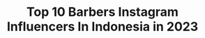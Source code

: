 ---
title: Top 10 Barbers Instagram Influencers In Indonesia in 2023
description: >-
  Find top barbers Instagram influencers in Indonesia in 2023. Most popular hashtags: #ladiesastreagrand #pitungers #hairdesign.
platform: Instagram
hits: 72
text_top: Analyze the most popular Instagram profiles on inBeat.
text_bottom: Our platform has 72 Instagram influencers like this in Indonesia for you to pitch.
profiles:
  - username: "planecm"
    fullname: >-
      Claudio Martella
    bio: >-
      🏅Hairstylist/Barber women&men 💈 Classic Cuts 📍🇨🇭Torgasse 5, 8001 Zürich 📩 Business/Booking: claudio.martella@hotmail.com ❤️ @eri.scara 📀2012
    location: "Indonesia"
    followers: 10875
    engagement: 954
    commentsToLikes: 0.020871
    id: ck5zy2fmy93qv0i140emqrutv
    verified: false
    hashtags: ""
  - username: "barberingindia"
    fullname: >-
      RAVI N. SHARMA
    bio: >-
      Artist #barberingindia PRSN @ravisharma_barber MY ❤ @barberingindia WORK @love_hair_india
    location: "Indonesia"
    followers: 103792
    engagement: 56
    commentsToLikes: 0.005949
    id: ckf5v81ncnm3a0j23yf1wub2w
    verified: false
    hashtags: ""
  - username: "chefnaem"
    fullname: >-
      Naem Ramli
    bio: >-
      JUARA HEROOVEN 2016 🏆 TV host | Traveller | 👨‍👩‍👧 naemlee@yahoo.com / DM 🍰 @daddys.oven_ 💇🏼 @barbersturf.gbk 👟 @gosyokshoespa
    location: "Indonesia"
    followers: 32789
    engagement: 252
    commentsToLikes: 0.040425
    id: ck9wdu1dhh9fr0j78jhcbexe4
    verified: false
    hashtags: "#blessed, #food, #foody, #chef"
  - username: "ramadan_ivo"
    fullname: >-
      Ramadhan Ivo sinaga #85
    bio: >-
      Papa alvino Barber 👉 @ajitbarbershop_official Cuci sepatu Medan & Binjai 👉@cantik_shoescare 🌏~Medan indonesia 🏁 85 Youtube 👇
    location: "Indonesia"
    followers: 27398
    engagement: 632
    commentsToLikes: 0.007072
    id: ck6u2iaqlrzqf0j71zgas8l34
    verified: false
    hashtags: "#kompashoki, #sport855, #ptnitratuahndkaro, #jhonopunk"
  - username: "tatangwibowo_"
    fullname: >-
      ᴛᴀᴛᴀɴɢ ᴡɪʙᴏᴡᴏ
    bio: >-
      🇮🇩 • Jakarta - Medan • Part of @sclatercut • 1st Barber Battle Indonesia 2019
    location: "Indonesia"
    followers: 13262
    engagement: 778
    commentsToLikes: 0.022154
    id: ck5zxvmq08qwh0i14dote6cj8
    verified: false
    hashtags: ""
  - username: "fadelaustyn"
    fullname: >-
      A U S T Y N
    bio: >-
      Part of @megahmie @barbershox @gallery.phone @delicatesociety_ • 💍 @wayanindahhh @kylo.radeya -
    location: "Indonesia"
    followers: 36986
    engagement: 321
    commentsToLikes: 0.014376
    id: ck5zis9y5ga5d0i14c7sp0p1n
    verified: false
    hashtags: "#rumahtaman, #vibezcollaboration, #jetskimakassar, #sporttourism"
  - username: "cindy_marenta"
    fullname: >-
      Cindy Marenta Real
    bio: >-
      Dream plan do 🏦business :@cne_barbershop_fashion ,@panoramaresidencesidoarjo ,@cafe_cnr
    location: "Indonesia"
    followers: 113129
    engagement: 135
    commentsToLikes: 0.021150
    id: ck5pzgnfm0w3t0i110o67jhb5
    verified: false
    hashtags: "#covid, #sobatambyarberduka, #sobatambyar, #sobatambyarindonesia"
  - username: "mafiaunggas.id"
    fullname: >-
      Mafia Unggas Indonesia
    bio: >-
      Don't Mess With Us share your beautiful moments Tag @mafiaunggas.id hastag #mafiaunggas please visit our store at:@mafia_unggas.co @sunride_barbershop
    location: "Indonesia"
    followers: 11915
    engagement: 541
    commentsToLikes: 0.002033
    id: ck8tb0nfgtva60j78sve32mbn
    verified: false
    hashtags: "#motornasionalindonesia, #astrea, #motorlawas, #c70asyik"
  - username: "hairnerdsstudio"
    fullname: >-
      Hairnerds Studio
    bio: >-
      Barbershop & Hair Salon • (Monday-Sunday) 11.00-22.00 • Freestyle Dust: @hairnerdsprofessional Branch: @hairnerdsstudiobandung • 👇🏻APPOINTMENT👇🏻
    location: "Indonesia"
    followers: 85300
    engagement: 409
    commentsToLikes: 0.017368
    id: ck5bwy8w1mnci0i110flon2jx
    verified: false
    hashtags: "#gatsbyimallready, #gakkerjagakmakan"
  - username: "richie_fm"
    fullname: >-
      Richie Family
    bio: >-
      Vocalist of @Fiveminutes_Official owner of @rich.barber_coffeeshop 💙 @angelqulbiah @berylivanderaxel @titankhalifahkarim Youtube :
    location: "Indonesia"
    followers: 105392
    engagement: 174
    commentsToLikes: 0.031199
    id: ck1382zuie99m0i19si6tjm07
    verified: false
    hashtags: "#dirumahaja, #jagajarak, #kitalawancorona, #tiktokindonesia"
---
